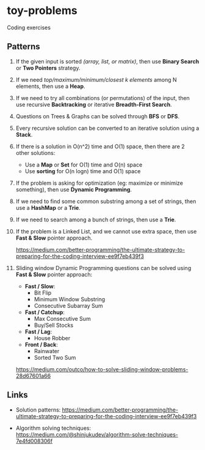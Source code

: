 # toy-problems

Coding exercises

## Patterns

1. If the given input is sorted _(array, list, or matrix)_, then use __Binary Search__ or __Two Pointers__ strategy.

2. If we need _top/maximum/minimum/closest k elements_ among N elements, then use a __Heap__.

3. If we need to try all combinations (or permutations) of the input, then use recursive __Backtracking__ or iterative __Breadth-First Search__.

4. Questions on Trees & Graphs can be solved through __BFS__ or __DFS__.

5. Every recursive solution can be converted to an iterative solution using a __Stack__.

6. If there is a solution in O(n^2) time and O(1) space, then there are 2 other solutions:
   - Use a __Map__ or __Set__ for O(1) time and O(n) space
   - Use __sorting__ for O(n logn) time and O(1) space

7. If the problem is asking for optimization (eg: maximize or minimize something), then use __Dynamic Programming__.

8. If we need to find some common substring among a set of strings, then use a __HashMap__ or a __Trie__.

9. If we need to search among a bunch of strings, then use a __Trie__.

10. If the problem is a Linked List, and we cannot use extra space, then use __Fast & Slow__ pointer approach.

    <https://medium.com/better-programming/the-ultimate-strategy-to-preparing-for-the-coding-interview-ee9f7eb439f3>

11. Sliding window Dynamic Programming questions can be solved using __Fast & Slow__ pointer approach:
    - __Fast / Slow__:
        - Bit Flip
        - Minimum Window Substring
        - Consecutive Subarray Sum
    - __Fast / Catchup__:
        - Max Consecutive Sum
        - Buy/Sell Stocks
    - __Fast / Lag__:
        - House Robber
    - __Front / Back__:
        - Rainwater
        - Sorted Two Sum

    <https://medium.com/outco/how-to-solve-sliding-window-problems-28d67601a66>

## Links

- Solution patterns: <https://medium.com/better-programming/the-ultimate-strategy-to-preparing-for-the-coding-interview-ee9f7eb439f3>

- Algorithm solving techniques: <https://medium.com/@shinjukudev/algorithm-solve-techniques-7e4fd008306f>
